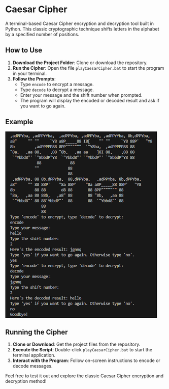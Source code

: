 # Caesar Cipher

A terminal-based Caesar Cipher encryption and decryption tool built in Python. 
This classic cryptographic technique shifts letters in the alphabet by a specified number of positions.

## How to Use

1. **Download the Project Folder**: Clone or download the repository.
2. **Run the Cipher**: Open the file `playCaesarCipher.bat` to start the program in your terminal.
3. **Follow the Prompts**: 
   - Type `encode` to encrypt a message.
   - Type `decode` to decrypt a message.
   - Enter your message and the shift number when prompted.
   - The program will display the encoded or decoded result and ask if you want to go again.

## Example

![Print_Of_Project](print.png)

## Running the Cipher

1. **Clone or Download**: Get the project files from the repository.
2. **Execute the Script**: Double-click `playCaesarCipher.bat` to start the terminal application.
3. **Interact with the Program**: Follow on-screen instructions to encode or decode messages.

Feel free to test it out and explore the classic Caesar Cipher encryption and decryption method!